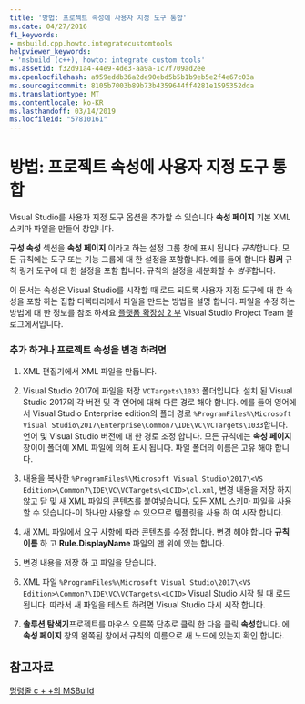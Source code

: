 ```yaml
---
title: '방법: 프로젝트 속성에 사용자 지정 도구 통합'
ms.date: 04/27/2016
f1_keywords:
- msbuild.cpp.howto.integratecustomtools
helpviewer_keywords:
- 'msbuild (c++), howto: integrate custom tools'
ms.assetid: f32d91a4-44e9-4de3-aa9a-1c7f709ad2ee
ms.openlocfilehash: a959eddb36a2de90ebd5b5b1b9eb5e2f4e67c03a
ms.sourcegitcommit: 8105b7003b89b73b4359644ff4281e1595352dda
ms.translationtype: MT
ms.contentlocale: ko-KR
ms.lasthandoff: 03/14/2019
ms.locfileid: "57810161"
---
```

# <a name="how-to-integrate-custom-tools-into-the-project-properties"></a>방법: 프로젝트 속성에 사용자 지정 도구 통합

Visual Studio를 사용자 지정 도구 옵션을 추가할 수 있습니다 **속성 페이지** 기본 XML 스키마 파일을 만들어 창입니다.

**구성 속성** 섹션을 **속성 페이지** 이라고 하는 설정 그룹 창에 표시 됩니다 *규칙*합니다. 모든 규칙에는 도구 또는 기능 그룹에 대 한 설정을 포함합니다. 예를 들어 합니다 **링커** 규칙 링커 도구에 대 한 설정을 포함 합니다. 규칙의 설정을 세분화할 수 *범주*합니다.

이 문서는 속성은 Visual Studio를 시작할 때 로드 되도록 사용자 지정 도구에 대 한 속성을 포함 하는 집합 디렉터리에서 파일을 만드는 방법을 설명 합니다. 파일을 수정 하는 방법에 대 한 정보를 참조 하세요 [플랫폼 확장성 2 부](https://blogs.msdn.microsoft.com/vsproject/2009/06/18/platform-extensibility-part-2/) Visual Studio Project Team 블로그에서입니다.

### <a name="to-add-or-change-project-properties"></a>추가 하거나 프로젝트 속성을 변경 하려면

1. XML 편집기에서 XML 파일을 만듭니다.

1. Visual Studio 2017에 파일을 저장 `VCTargets\1033` 폴더입니다. 설치 된 Visual Studio 2017의 각 버전 및 각 언어에 대해 다른 경로 해야 합니다. 예를 들어 영어에서 Visual Studio Enterprise edition의 폴더 경로 `%ProgramFiles%\Microsoft Visual Studio\2017\Enterprise\Common7\IDE\VC\VCTargets\1033`합니다. 언어 및 Visual Studio 버전에 대 한 경로 조정 합니다. 모든 규칙에는 **속성 페이지** 창이이 폴더에 XML 파일에 의해 표시 됩니다. 파일 폴더의 이름은 고유 해야 합니다.

1. 내용을 복사한 `%ProgramFiles%\Microsoft Visual Studio\2017\<VS Edition>\Common7\IDE\VC\VCTargets\<LCID>\cl.xml`, 변경 내용을 저장 하지 않고 닫 및 새 XML 파일의 콘텐츠를 붙여넣습니다. 모든 XML 스키마 파일을 사용할 수 있습니다-이 하나만 사용할 수 있으므로 템플릿을 사용 하 여 시작 합니다.

1. 새 XML 파일에서 요구 사항에 따라 콘텐츠를 수정 합니다. 변경 해야 합니다 **규칙 이름** 하 고 **Rule.DisplayName** 파일의 맨 위에 있는 합니다.

1. 변경 내용을 저장 하 고 파일을 닫습니다.

1. XML 파일 `%ProgramFiles%\Microsoft Visual Studio\2017\<VS Edition>\Common7\IDE\VC\VCTargets\<LCID>` Visual Studio 시작 될 때 로드 됩니다. 따라서 새 파일을 테스트 하려면 Visual Studio 다시 시작 합니다.

1. **솔루션 탐색기**프로젝트를 마우스 오른쪽 단추로 클릭 한 다음 클릭 **속성**합니다. 에 **속성 페이지** 창의 왼쪽된 창에서 규칙의 이름으로 새 노드에 있는지 확인 합니다.

## <a name="see-also"></a>참고자료

[명령줄 c + +의 MSBuild](msbuild-visual-cpp.md)
